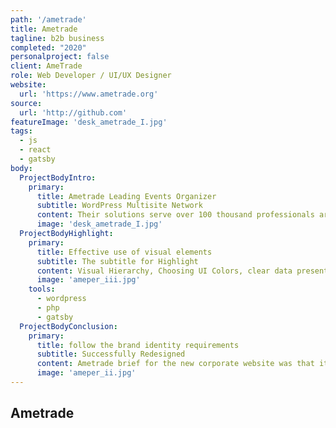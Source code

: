 ```yaml
---
path: '/ametrade'
title: Ametrade
tagline: b2b business
completed: "2020"
personalproject: false
client: AmeTrade
role: Web Developer / UI/UX Designer
website:
  url: 'https://www.ametrade.org'
source:
  url: 'http://github.com'
featureImage: 'desk_ametrade_I.jpg'
tags:
  - js
  - react
  - gatsby
body:
  ProjectBodyIntro:
    primary:
      title: Ametrade Leading Events Organizer
      subtitle: WordPress Multisite Network
      content: Their solutions serve over 100 thousand professionals around the world to showcase products and services. Building a centralized content management system, Media management in one place (shared media across the multisite) Updating the outdated look and feel of the blogs and create a better and modern vision Audience International had to support differente languages The booking system is a flexible form with several dropdowns
      image: 'desk_ametrade_I.jpg'
  ProjectBodyHighlight:
    primary:
      title: Effective use of visual elements
      subtitle: The subtitle for Highlight
      content: Visual Hierarchy, Choosing UI Colors, clear data presentation via menus, catalogs, etc. technical and server-side considerations. all WordPress Core, plugins and themes updates, and user management can be done from one centralized place, instead of having the need to update each site separately.
      image: 'ameper_iii.jpg'
    tools:
      - wordpress
      - php
      - gatsby
  ProjectBodyConclusion:
    primary:
      title: follow the brand identity requirements
      subtitle: Successfully Redesigned
      content: Ametrade brief for the new corporate website was that it must be clear, clean and highlight its brand, ethics and strength in the events market. A careful look into the style definitions of the main site and coming up with a similar look and feel for the new theme.
      image: 'ameper_ii.jpg'
---
```


## Ametrade